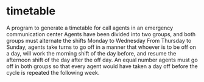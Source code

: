 # timetable
A program to generate a timetable for call agents in an emergency communication center
Agents have been divided into two groups, and both groups must alternate the shifts Monday to Wednesday
From Thursday to Sunday, agents take turns to go off in a manner that whoever is to be off on a day, 
will work the morning shift of the day before, and resume the afternoon shift of the day after the off day.
An equal number agents must go off in both groups so that every agent would have taken a day off before
the cycle is repeated the following week.

